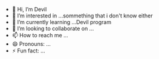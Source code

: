 - 👋 Hi, I’m Devil
- 👀 I’m interested in ...sommething that i don't know either
- 🌱 I’m currently learning ...Devil program
- 💞️ I’m looking to collaborate on ...
- 📫 How to reach me ...
- 😄 Pronouns: ...
- ⚡ Fun fact: ...

<!---
ak1265/ak1265 is a ✨ special ✨ repository because its `README.md` (this file) appears on your GitHub profile.
You can click the Preview link to take a look at your changes.
--->
